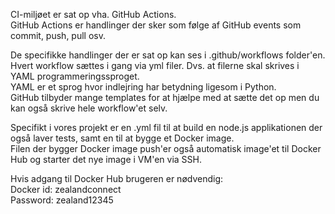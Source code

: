 CI-miljøet er sat op vha. GitHub Actions.  
GitHub Actions er handlinger der sker som følge af GitHub events som commit, push, pull osv.  
  
De specifikke handlinger der er sat op kan ses i .github/workflows folder'en.  
Hvert workflow sættes i gang via yml filer. Dvs. at filerne skal skrives i YAML programmeringssproget.  
YAML er et sprog hvor indlejring har betydning ligesom i Python.  
GitHub tilbyder mange templates for at hjælpe med at sætte det op men du kan også skrive hele workflow'et selv.  
  
Specifikt i vores projekt er en .yml fil til at build en node.js applikationen der også laver tests, samt en til at bygge et Docker image.  
Filen der bygger Docker image push'er også automatisk image'et til Docker Hub og starter det nye image i VM'en via SSH.  
  
Hvis adgang til Docker Hub brugeren er nødvendig:  
Docker id: zealandconnect  
Password: zealand12345    
